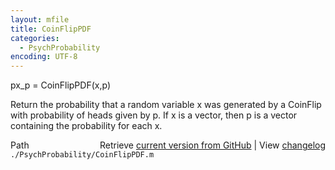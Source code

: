 ```yaml
---
layout: mfile
title: CoinFlipPDF
categories:
  - PsychProbability
encoding: UTF-8
---
```


px\_p = CoinFlipPDF(x,p)

Return the probability that a random variable x was generated by a
CoinFlip with probability of heads given by p.  If x is a vector, then p
is a vector containing the probability for each x.


<div class="code_header" style="text-align:right;">
  <span style="float:left;">Path&nbsp;&nbsp;</span> <span class="counter">Retrieve <a href=
  "https://raw.github.com/Psychtoolbox-3/Psychtoolbox-3/beta/./PsychProbability/CoinFlipPDF.m">current version from GitHub</a> | View <a href=
  "https://github.com/Psychtoolbox-3/Psychtoolbox-3/commits/beta/./PsychProbability/CoinFlipPDF.m">changelog</a></span>
</div>
<div class="code">
  <code>./PsychProbability/CoinFlipPDF.m</code>
</div>
